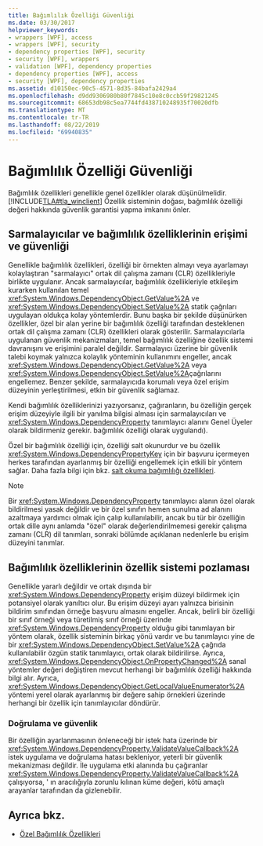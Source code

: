 ```yaml
---
title: Bağımlılık Özelliği Güvenliği
ms.date: 03/30/2017
helpviewer_keywords:
- wrappers [WPF], access
- wrappers [WPF], security
- dependency properties [WPF], security
- security [WPF], wrappers
- validation [WPF], dependency properties
- dependency properties [WPF], access
- security [WPF], dependency properties
ms.assetid: d10150ec-90c5-4571-8d35-84bafa2429a4
ms.openlocfilehash: d9dd9306980b80f7845c10e8c0ccb59f29821245
ms.sourcegitcommit: 68653db98c5ea7744fd438710248935f70020dfb
ms.translationtype: MT
ms.contentlocale: tr-TR
ms.lasthandoff: 08/22/2019
ms.locfileid: "69940835"
---
```

# <a name="dependency-property-security"></a>Bağımlılık Özelliği Güvenliği
Bağımlılık özellikleri genellikle genel özellikler olarak düşünülmelidir. [!INCLUDE[TLA#tla_winclient](../../../../includes/tlasharptla-winclient-md.md)] Özellik sisteminin doğası, bağımlılık özelliği değeri hakkında güvenlik garantisi yapma imkanını önler.  

<a name="AccessSecurity"></a>   
## <a name="access-and-security-of-wrappers-and-dependency-properties"></a>Sarmalayıcılar ve bağımlılık özelliklerinin erişimi ve güvenliği  
 Genellikle bağımlılık özellikleri, özelliği bir örnekten almayı veya ayarlamayı kolaylaştıran "sarmalayıcı" ortak dil çalışma zamanı (CLR) özellikleriyle birlikte uygulanır. Ancak sarmalayıcılar, bağımlılık özellikleriyle etkileşim kurarken kullanılan temel <xref:System.Windows.DependencyObject.GetValue%2A> ve <xref:System.Windows.DependencyObject.SetValue%2A> statik çağrıları uygulayan oldukça kolay yöntemlerdir. Bunu başka bir şekilde düşünürken özellikler, özel bir alan yerine bir bağımlılık özelliği tarafından desteklenen ortak dil çalışma zamanı (CLR) özellikleri olarak gösterilir. Sarmalayıcılarla uygulanan güvenlik mekanizmaları, temel bağımlılık özelliğine özellik sistemi davranışını ve erişimini paralel değildir. Sarmalayıcı üzerine bir güvenlik talebi koymak yalnızca kolaylık yönteminin kullanımını engeller, ancak <xref:System.Windows.DependencyObject.GetValue%2A> veya <xref:System.Windows.DependencyObject.SetValue%2A>çağrılarını engellemez. Benzer şekilde, sarmalayıcıda korumalı veya özel erişim düzeyinin yerleştirilmesi, etkin bir güvenlik sağlamaz.  
  
 Kendi bağımlılık özelliklerinizi yazıyorsanız, çağıranların, bu özelliğin gerçek erişim düzeyiyle ilgili bir yanılma bilgisi alması için sarmalayıcıları ve <xref:System.Windows.DependencyProperty> tanımlayıcı alanını Genel Üyeler olarak bildirmeniz gerekir. bağımlılık özelliği olarak uygulandı).  
  
 Özel bir bağımlılık özelliği için, özelliği salt okunurdur ve bu özellik <xref:System.Windows.DependencyPropertyKey> için bir başvuru içermeyen herkes tarafından ayarlanmış bir özelliği engellemek için etkili bir yöntem sağlar. Daha fazla bilgi için bkz. [salt okuma bağımlılığı özellikleri](read-only-dependency-properties.md).  
  
> [!NOTE]
> Bir <xref:System.Windows.DependencyProperty> tanımlayıcı alanın özel olarak bildirilmesi yasak değildir ve bir özel sınıfın hemen sunulma ad alanını azaltmaya yardımcı olmak için çalıp kullanılabilir, ancak bu tür bir özelliğin ortak dille aynı anlamda "özel" olarak değerlendirilmemesi gerekir çalışma zamanı (CLR) dil tanımları, sonraki bölümde açıklanan nedenlerle bu erişim düzeyini tanımlar.  
  
<a name="PropertySystemExposure"></a>   
## <a name="property-system-exposure-of-dependency-properties"></a>Bağımlılık özelliklerinin özellik sistemi pozlaması  
 Genellikle yararlı değildir ve ortak dışında bir <xref:System.Windows.DependencyProperty> erişim düzeyi bildirmek için potansiyel olarak yanıltıcı olur. Bu erişim düzeyi ayarı yalnızca birisinin bildirim sınıfından örneğe başvuru almasını engeller. Ancak, belirli bir özelliği bir sınıf örneği veya türetilmiş sınıf örneği üzerinde <xref:System.Windows.DependencyProperty> olduğu gibi tanımlayan bir yöntem olarak, özellik sisteminin birkaç yönü vardır ve bu tanımlayıcı yine de bir <xref:System.Windows.DependencyObject.SetValue%2A> çağrıda kullanılabilir özgün statik tanımlayıcı, ortak olarak bildirilirse. Ayrıca, <xref:System.Windows.DependencyObject.OnPropertyChanged%2A> sanal yöntemler değeri değiştiren mevcut herhangi bir bağımlılık özelliği hakkında bilgi alır. Ayrıca, <xref:System.Windows.DependencyObject.GetLocalValueEnumerator%2A> yöntemi yerel olarak ayarlanmış bir değere sahip örnekleri üzerinde herhangi bir özellik için tanımlayıcılar döndürür.  
  
### <a name="validation-and-security"></a>Doğrulama ve güvenlik  
 Bir özelliğin ayarlanmasının önleneceği bir istek hata üzerinde bir <xref:System.Windows.DependencyProperty.ValidateValueCallback%2A> istek uygulama ve doğrulama hatası bekleniyor, yeterli bir güvenlik mekanizması değildir. İle uygulama etki alanında bu çağıranlar <xref:System.Windows.DependencyProperty.ValidateValueCallback%2A> çalışıyorsa, ' ın aracılığıyla zorunlu kılınan küme değeri, kötü amaçlı arayanlar tarafından da gizlenebilir.  
  
## <a name="see-also"></a>Ayrıca bkz.

- [Özel Bağımlılık Özellikleri](custom-dependency-properties.md)
